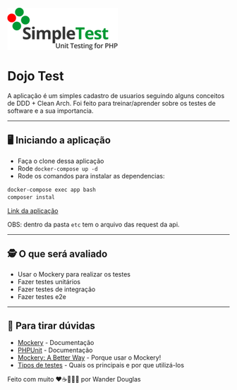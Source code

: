 ![logo](/etc/img/php-test.png)

# Dojo Test

A aplicação é um simples cadastro de usuarios seguindo alguns conceitos de DDD + Clean Arch.
Foi feito para treinar/aprender sobre os testes de software e a sua importancia.

-- --

## 🖥️ Iniciando a aplicação
- Faça o clone dessa aplicação
- Rode `docker-compose up -d`
- Rode os comandos para instalar as dependencias:
```sh 
docker-compose exec app bash 
composer instal 
 ```

[Link da aplicação]

OBS: dentro da pasta `etc` tem o arquivo das request da api.

-- --

## 🕵️ O que será avaliado
- Usar o Mockery para realizar os testes
- Fazer testes unitários
- Fazer testes de integração
- Fazer testes e2e

-- --

## 🤔 Para tirar dúvidas

- [Mockery] - Documentação
- [PHPUnit] - Documentação
- [Mockery: A Better Way] - Porque usar o Mockery!
- [Tipos de testes] - Quais os principais e por que utilizá-los


Feito com muito ❤️☕👨🏻‍💻  por Wander Douglas

[Link da aplicação]: <http://localhost:4444/api/users>
[Mockery]: <https://github.com/mockery/mockery>
[PHPUnit]: <https://phpunit.readthedocs.io/pt_BR/latest/>
[Mockery: A Better Way]: <https://code.tutsplus.com/tutorials/mockery-a-better-way--net-28097>
[Tipos de testes]: <https://www.alura.com.br/artigos/tipos-de-testes-principais-por-que-utiliza-los>
  
